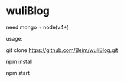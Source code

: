 # wuliBlog

need mongo + node(v4+)

usage:

git clone https://github.com/Beim/wuliBlog.git

npm install

npm start

